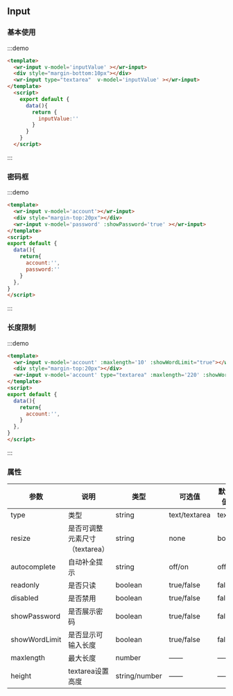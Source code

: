 ## Input

### 基本使用
:::demo
```html
<template>
  <wr-input v-model='inputValue' ></wr-input>
  <div style="margin-bottom:10px"></div>
  <wr-input type="textarea"  v-model='inputValue' ></wr-input>
</template>
  <script>
    export default {
      data(){
        return {
          inputValue:''
        }
      }
    }
  </script>
```
:::
### 密码框
:::demo
```html
<template>
  <wr-input v-model='account'></wr-input>
  <div style="margin-top:20px"></div>
  <wr-input v-model='password' :showPassword='true' ></wr-input>
</template>
<script>
export default {
  data(){
    return{
      account:'',
      password:''
    }
  },
}
</script>
```
:::

### 长度限制
:::demo
```html
<template>
  <wr-input v-model='account' :maxlength='10' :showWordLimit="true"></wr-input>
  <div style="margin-top:20px"></div>
  <wr-input v-model='account' type="textarea" :maxlength='220' :showWordLimit="true"></wr-input>
</template>
<script>
export default {
  data(){
    return{
      account:'',
    }
  },
}
</script>
```
:::

### 属性
| 参数      | 说明    | 类型      | 可选值       | 默认值   |
|---------- |-------- |---------- |-------------  |-------- |
| type     |  类型  |   string  |   text/textarea   |    text   |   
| resize    | 是否可调整元素尺寸（textarea）   | string    | none|both|horizontal|vertical |  both  |
| autocomplete     |  自动补全提示  |   string  |   off/on   |    off   |   
| readonly     |  是否只读  |   boolean  |   true/false   |    false   |   
| disabled     |  是否禁用 |   boolean  |   true/false   |    false   |   
| showPassword     |  是否展示密码 |   boolean  |   true/false   |    false   |   
| showWordLimit     |  是否显示可输入长度 |   boolean  |   true/false   |    false   |   
| maxlength     | 最大长度 |   number  |   ——   |    ——   |   
| height     |  textarea设置高度 |   string/number  |   ——   |    ——   |   
